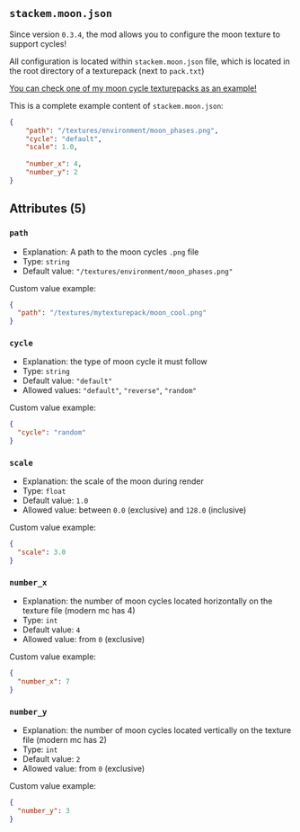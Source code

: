 ## `stackem.moon.json`

Since version `0.3.4`, the mod allows you to configure the moon texture to support cycles!

All configuration is located within `stackem.moon.json` file, which is located in the root directory of a texturepack (next to `pack.txt`)

[You can check one of my moon cycle texturepacks as an example!](https://github.com/tracystacktrace/rind-broken-moon)

This is a complete example content of `stackem.moon.json`:
```json
{
	"path": "/textures/environment/moon_phases.png",
	"cycle": "default",
	"scale": 1.0,
	
	"number_x": 4,
	"number_y": 2
}
```

## Attributes (5)

### `path`
- Explanation: A path to the moon cycles `.png` file
- Type: `string`
- Default value: `"/textures/environment/moon_phases.png"`

Custom value example:
```json
{
  "path": "/textures/mytexturepack/moon_cool.png"
}
```

### `cycle`
- Explanation: the type of moon cycle it must follow
- Type: `string`
- Default value: `"default"`
- Allowed values: `"default"`, `"reverse"`, `"random"`

Custom value example:
```json
{
  "cycle": "random"
}
```

### `scale`
- Explanation: the scale of the moon during render
- Type: `float`
- Default value: `1.0`
- Allowed value: between `0.0` (exclusive) and `128.0` (inclusive)

Custom value example:
```json
{
  "scale": 3.0
}
```

### `number_x`
- Explanation: the number of moon cycles located horizontally on the texture file (modern mc has 4)
- Type: `int`
- Default value: `4`
- Allowed value: from `0` (exclusive)

Custom value example:
```json
{
  "number_x": 7
}
```

### `number_y`
- Explanation: the number of moon cycles located vertically on the texture file (modern mc has 2)
- Type: `int`
- Default value: `2`
- Allowed value: from `0` (exclusive)

Custom value example:
```json
{
  "number_y": 3
}
```